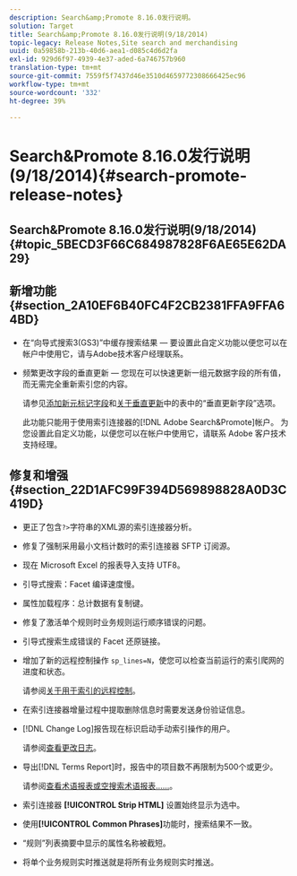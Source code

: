 ```yaml
---
description: Search&amp;Promote 8.16.0发行说明。
solution: Target
title: Search&amp;Promote 8.16.0发行说明(9/18/2014)
topic-legacy: Release Notes,Site search and merchandising
uuid: 0a59858b-213b-40d6-aea1-d085c4d6d2fa
exl-id: 929d6f97-4939-4e37-aded-6a746757b960
translation-type: tm+mt
source-git-commit: 7559f5f7437d46e3510d4659772308666425ec96
workflow-type: tm+mt
source-wordcount: '332'
ht-degree: 39%

---
```


# Search&amp;Promote 8.16.0发行说明(9/18/2014){#search-promote-release-notes}

## Search&amp;Promote 8.16.0发行说明(9/18/2014){#topic_5BECD3F66C684987828F6AE65E62DA29}

## 新增功能{#section_2A10EF6B40FC4F2CB2381FFA9FFA64BD}

* 在“向导式搜索3(GS3)”中缓存搜索结果 — 要设置此自定义功能以便您可以在帐户中使用它，请与Adobe技术客户经理联系。
* 频繁更改字段的垂直更新 — 您现在可以快速更新一组元数据字段的所有值，而无需完全重新索引您的内容。

   请参见[添加新元标记字段](../c-about-settings-menu/c-about-metadata-menu.md#task_6DF188C0FC7F4831A4444CA9AFA615E5)和[关于垂直更新](../c-about-index-menu/c-about-vertical-updates.md#concept_E65A70C9C2E04804BF24FBE1B3CAD899)中的表中的“垂直更新字段”选项。

   此功能只能用于使用索引连接器的[!DNL Adobe Search&Promote]帐户。 为您设置此自定义功能，以便您可以在帐户中使用它，请联系 Adobe 客户技术支持经理。

## 修复和增强{#section_22D1AFC99F394D569898828A0D3C419D}

* 更正了包含`?>`字符串的XML源的索引连接器分析。
* 修复了强制采用最小文档计数时的索引连接器 SFTP 订阅源。
* 现在 Microsoft Excel 的报表导入支持 UTF8。
* 引导式搜索：Facet 编译速度慢。
* 属性加载程序：总计数据有复制键。
* 修复了激活单个规则时业务规则运行顺序错误的问题。
* 引导式搜索生成错误的 Facet 还原链接。
* 增加了新的远程控制操作 `sp_lines=N`，使您可以检查当前运行的索引爬网的进度和状态。

   请参阅[关于用于索引的远程控制](../c-about-index-menu/c-about-remote-control-for-indexing.md#concept_C79B322190E84106A434E5C6D4A4118F)。

* 在索引连接器增量过程中提取删除信息时需要发送身份验证信息。
* [!DNL Change Log]报告现在标识启动手动索引操作的用户。

   请参阅[查看更改日志](../c-about-reports-menu/c-about-reports-menu.md#task_166F1156719F4B3D834BEA8E249C8057)。

* 导出[!DNL Terms Report]时，报告中的项目数不再限制为500个或更少。

   请参阅[查看术语报表或空搜索术语报表……](../c-about-reports-menu/c-about-reports-menu.md#task_53B7ED1582DD4B0E8376546A7AFC789A)。

* 索引连接器 **[!UICONTROL Strip HTML]** 设置始终显示为选中。
* 使用&#x200B;**[!UICONTROL Common Phrases]**&#x200B;功能时，搜索结果不一致。
* “规则”列表摘要中显示的属性名称被截短。
* 将单个业务规则实时推送就是将所有业务规则实时推送。

